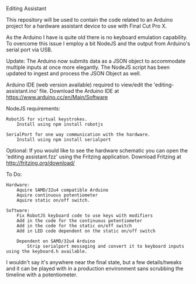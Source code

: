 Editing Assistant

This repository will be used to contain the code related to an Arduino project for a hardware assistant device to use with Final Cut Pro X.

As the Arduino I have is quite old there is no keyboard emulation capability.  To overcome this issue I employ a bit NodeJS and the output from Arduino's serial port via USB.

Update: The Arduino now submits data as a JSON object to accommodate multiple inputs at once more elegantly.  The NodeJS script has been updated to ingest and process the JSON Object as well.

Arduino IDE (web version available) required to view/edit the 'editing-assistant.ino' file.
	Download the Arduino IDE at https://www.arduino.cc/en/Main/Software

NodeJS requirements:
	
	RobotJS for virtual keystrokes.
		Install using npm install robotjs
		
	SerialPort for one way communication with the hardware.
		Install using npm install serialport
	
Optional:
If you would like to see the hardware schematic you can open the 'editing assistant.fzz' using the Fritzing application.
	Download Fritzing at http://fritzing.org/download/
	

To Do:
	
	Hardware:
		Aquire SAMD/32u4 compatible Arduino
		Aquire continuous potentiometer
		Aquire static on/off switch.

	Software:
		Fix RobotJS keyboard code to use keys with modifiers
		Add in the code for the continuous potentiometer
		Add in the code for the static on/off switch
		Add in LED code dependent on the static on/off switch
		
		Dependent on SAMD/32u4 Arduino
			Strip serialport messaging and convert it to keyboard inputs using the keyboard.h available.
			
I wouldn't say it's anywhere near the final state, but a few details/tweaks and it can be played with in a production environment sans scrubbing the timeline with a potentiometer. 
